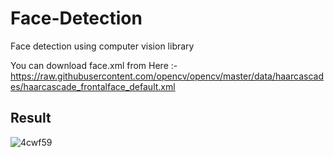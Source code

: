# Face-Detection

Face detection using computer vision library
 
 You can download face.xml from Here :-https://raw.githubusercontent.com/opencv/opencv/master/data/haarcascades/haarcascade_frontalface_default.xml
 
## Result

![4cwf59](https://user-images.githubusercontent.com/68801296/91436800-725a3e80-e886-11ea-99df-c9b90588bc75.gif)

